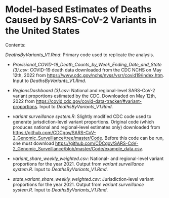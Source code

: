 # Model-based Estimates of Deaths Caused by SARS-CoV-2 Variants in the United States

Contents:

*DeathsByVariants_V1.Rmd*: Primary code used to replicate the analysis.

* *Provisional_COVID-19_Death_Counts_by_Week_Ending_Date_and_State (3).csv*: COVID-19 death data downloaded from the CDC NCHS on May 12th, 2022 from https://www.cdc.gov/nchs/nvss/vsrr/covid19/index.htm. Input to *DeathsByVariants_V1.Rmd*.

* *RegionsDashboard (3).csv*: National and regional-level SARS-CoV-2 variant proportions estimated by the CDC. Downloaded on May 12th, 2022 from https://covid.cdc.gov/covid-data-tracker/#variant-proportions. Input to *DeathsByVariants_V1.Rmd*.

* *variant surveillance system.R*: Slightly modified CDC code used to generate jurisdiction-level variant proportions. Original code (which produces national and regional-level estimates only) downloaded from https://github.com/CDCgov/SARS-CoV-2_Genomic_Surveillance/tree/master/Code. Before this code can be run, one must download https://github.com/CDCgov/SARS-CoV-2_Genomic_Surveillance/blob/master/Code/example_data.csv.

* *variant_share_weekly_weighted.csv*: National- and regional-level variant proportions for the year 2021. Output from *variant surveillance system.R*. Input to *DeathsByVariants_V1.Rmd*.

* *state_variant_share_weekly_weighted.csv*: Jurisdiction-level variant proportions for the year 2021. Output from *variant surveillance system.R*. Input to *DeathsByVariants_V1.Rmd*.
